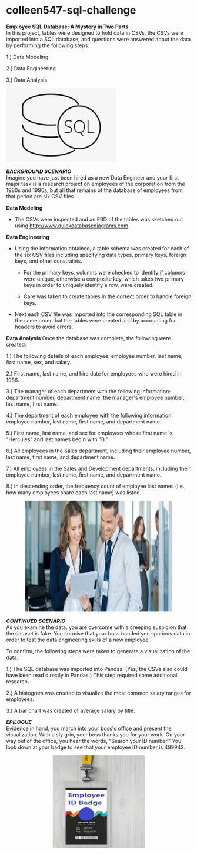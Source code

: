 # colleen547-sql-challenge

<b>Employee SQL Database: A Mystery in Two Parts</b><br>
In this project, tables were designed to hold data in CSVs, the CSVs were imported into a SQL database, and questions were answered about the data by performing the following steps:<br> 

   1.) Data Modeling

   2.) Data Engineering

   3.) Data Analysis

<img src="static/images/Relations_SQL.png" width="300" height="200"/><img style="float:right"></div>

<b><i>BACKGROUND SCENARIO</b></i><br>
Imagine you have just been hired as a new Data Engineer and your first major task is a research project on employees of the corporation from the 1980s and 1990s, but all that remains of the database of employees from that period are six CSV files.
<br>

<b>Data Modeling</b>
- The CSVs were inspected and an ERD of the tables was sketched out using http://www.quickdatabasediagrams.com.

<b>Data Engineering</b>
- Using the information obtained, a table schema was created for each of the six CSV files including specifying data types, primary keys, foreign keys, and other constraints.

  - For the primary keys, columns were checked to identify if columns were unique, otherwise a composite key, which takes two primary keys in order to uniquely identify a row, were created.

  - Care was taken to create tables in the correct order to handle foreign keys.



- Next each CSV file was imported into the corresponding SQL table in the same order that the tables were created and by accounting for headers to avoid errors.



<b>Data Analysis</b>
Once the database was complete, the following were created:

   1.) The following details of each employee: employee number, last name, first name, sex, and salary.

   2.) First name, last name, and hire date for employees who were hired in 1986.

   3.) The manager of each department with the following information: department number, department name, the manager's employee number, last name, first name.

   4.) The department of each employee with the following information: employee number, last name, first name, and department name.

   5.) First name, last name, and sex for employees whose first name is "Hercules" and last names begin with "B."

   6.) All employees in the Sales department, including their employee number, last name, first name, and department name.

   7.) All employees in the Sales and Development departments, including their employee number, last name, first name, and department name.
 
   8.) In descending order, the frequency count of employee last names (i.e., how many employees share each last name) was listed.

<div align="center"><img src="static/images/boss_and_employee.jfif" width="400" height="300"/></div>

<b><i>CONTINUED SCENARIO</b></i><br>
As you examine the data, you are overcome with a creeping suspicion that the dataset is fake. You surmise that your boss handed you spurious data in order to test the data engineering skills of a new employee.<br>

To confirm, the following steps were taken to generate a visualization of the data:

   1.) The SQL database was imported into Pandas. (Yes, the CSVs also could have been read directly in Pandas.) This step required some additional research. 
   
   2.) A histogram was created to visualize the most common salary ranges for employees.

   3.) A bar chart was created of average salary by title.


<b><i>EPILOGUE</i></b><br>
Evidence in hand, you march into your boss's office and present the visualization. With a sly grin, your boss thanks you for your work. On your way out of the office, you hear the words, "Search your ID number." You look down at your badge to see that your employee ID number is 499942.<br>

<div align="center"><img src="static/images/employee_photo_id_badge.jfif" width="250" height="250"/></div>

